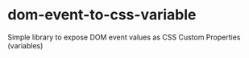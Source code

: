 # dom-event-to-css-variable
Simple library to expose DOM event values as CSS Custom Properties (variables)
